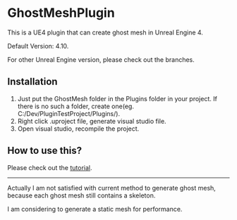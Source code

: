 # GhostMeshPlugin
This is a UE4 plugin that can create ghost mesh in Unreal Engine 4. 

Default Version: 4.10. 

For other Unreal Engine version, please check out the branches. 

## Installation
1. Just put the GhostMesh folder in the Plugins folder in your project. If there is no such a folder, create one(eg. C:/Dev/PluginTestProject/Plugins/).
2. Right click .uproject file, generate visual studio file. 
3. Open visual studio, recompile the project. 


## How to use this? 
Please check out the [tutorial](https://www.youtube.com/watch?v=IceIFB7HaRA). 


----

Actually I am not satisfied with current method to generate ghost mesh, because each ghost mesh still contains a skeleton. 

I am considering to generate a static mesh for performance. 

